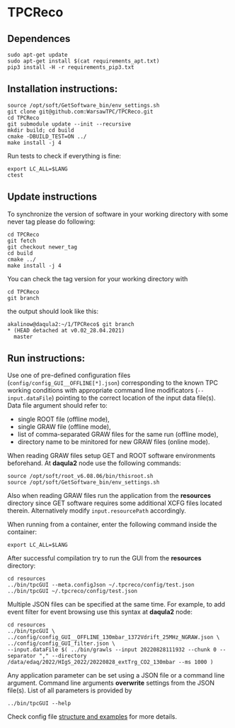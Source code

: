 # TPCReco

## Dependences

```Shell
sudo apt-get update
sudo apt-get install $(cat requirements_apt.txt)
pip3 install -H -r requirements_pip3.txt
```

## Installation instructions:

```Shell
source /opt/soft/GetSoftware_bin/env_settings.sh
git clone git@github.com:WarsawTPC/TPCReco.git
cd TPCReco
git submodule update --init --recursive
mkdir build; cd build
cmake -DBUILD_TEST=ON ../
make install -j 4
```

Run tests to check if everything is fine:

```Shell
export LC_ALL=$LANG
ctest
```

## Update instructions

To synchronize the version of software in your working directory with some never tag please do following:

```Shell
cd TPCReco
git fetch
git checkout newer_tag
cd build
cmake ../
make install -j 4
```

You can check the tag version for your working directory with

```Shell
cd TPCReco
git branch
```

the output should look like this:

```Shell
akalinow@daqula2:~/1/TPCReco$ git branch
* (HEAD detached at v0.02_28.04.2021)
  master
```

## Run instructions:

Use one of pre-defined configuration files (`config/config_GUI__OFFLINE[*].json`) corresponding to the known TPC working conditions with appropriate command line modificators (`--input.dataFile`) pointing to the correct location of the input data file(s). Data file argument should refer to:
  * single ROOT file (offline mode),
  * single GRAW file (offline mode),
  * list of comma-separated GRAW files for the same run (offline mode),
  * directory name to be minitored for new GRAW files (online mode).

When reading GRAW files setup GET and ROOT software environments beforehand. At **daqula2** node use the following commands:
```Shell
source /opt/soft/root_v6.08.06/bin/thisroot.sh
source /opt/soft/GetSoftware_bin/env_settings.sh
```
Also when reading GRAW files run the application from the **resources** directory since GET software requires some additional XCFG files located therein. Alternatively modify `input.resourcePath` accordingly.

When running from a container, enter the following command inside the container:
```Shell
export LC_ALL=$LANG
```

After successful compilation try to run the GUI from the **resources** directory:

```Shell 
cd resources
../bin/tpcGUI --meta.configJson ~/.tpcreco/config/test.json
../bin/tpcGUI ~/.tpcreco/config/test.json
```

Multiple JSON files can be specified at the same time.
For example, to add event filter for event browsing use this syntax at **daqula2** node:

```Shell
cd resources
../bin/tpcGUI \
../config/config_GUI__OFFLINE_130mbar_1372Vdrift_25MHz_NGRAW.json \
../config/config_GUI_filter.json \
--input.dataFile $( ../bin/grawls --input 20220828111932 --chunk 0 --separator "," --directory /data/edaq/2022/HIgS_2022/20220828_extTrg_CO2_130mbar --ms 1000 )
```
Any application parameter can be set using a JSON file or a command line argument. Command line arguments **overwrite** settings from the JSON file(s).
List of all parameters is provided by

```Shell
../bin/tpcGUI --help
```

Check config file [structure and examples](Utilities/README.md) for more details.

